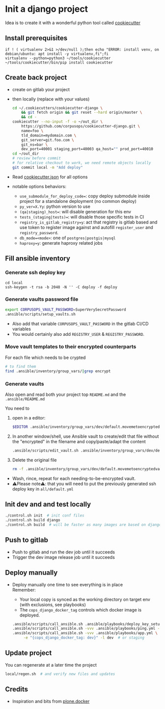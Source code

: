 # Init a django project

Idea is to create it with a wonderful python tool called
[cookiecutter](https://github.com/audreyr/cookiecutter)

##  Install prerequisites
```
if ! ( virtualenv 2>&1 >/dev/null );then echo "ERROR: install venv, on debian/ubuntu: apt install -y virtualenv,fi";fi
virtualenv --python=python3 ~/tools/cookiecutter
~/tools/cookiecutter/bin/pip install cookiecutter
```

## Create back project

- create on gitlab your project
- then locally (replace with your values)

    ```sh
    cd ~/.cookiecutters/cookiecutter-django \
        && git fetch origin && git reset --hard origin/master \
        && cd -
    cookiecutter --no-input -f -o ~/out_dir \
        https://github.com/corpusops/cookiecutter-django.git \
        name=foo \
        tld_domain=mydomain.com \
        git_server=git.foo.com \
        git_ns=bar \
        dev_port=40001 staging_port=40003 qa_host="" prod_port=40010
    cd ~/out_dir
    # review before commit
    # for relative checkout to work, we need remote objects locally
    git commit local -m "Add deploy"
    ```

- Read [cookiecutter.json](./cookiecutter.json) for all options
-  notable options behaviors:
    - ``use_submodule_for_deploy_code=``: copy deploy submodule inside
      project for a standalone deployment (no common deploy)
    - ``py_ver=X.Yy``: python version to use
    - ``(qa|staging)_host=``: will disable generation for this env
    - ``tests_(staging|tests)=``: will disable those specific tests in CI
    - ``registry_is_gitlab_registry=y``: act that registry is gitlab based
      and use token to register image against and
      autofill ``register_user`` and ``registry_password``.
    - ``db_mode=<mode>``: one of ``postgres|postgis|mysql``
    - ``haproxy=y``: generate haproxy related jobs


## Fill ansible inventory

### Generate ssh deploy key
```ssh
cd local
ssh-keygen -t rsa -b 2048 -N '' -C deploy -f deploy
```

### Generate vaults password file
```sh
export CORPUSOPS_VAULT_PASSWORD=SuperVerySecretPassword
.ansible/scripts/setup_vaults.sh
```

- Also add that variable ``CORPUSOPS_VAULT_PASSWORD`` in the gitlab CI/CD variables
- You would certainly also add ``REGISTRY_USER`` & ``REGISTRY_PASSWORD``.

### Move vault templates to their encrypted counterparts
For each file which needs to be crypted
```sh
# to find them
find .ansible/inventory/group_vars/|grep encrypt
```

### Generate vaults
Also open and read both your project top ``README.md`` and the ``.ansible/README.md``

You need to
1. open in a editor:

    ```sh
    $EDITOR .ansible/inventory/group_vars/dev/default.movemetoencryptedvault.yml
    ```
2. In another window/shell, use Ansible vault to create/edit that file without the "encrypted" in the filename and
copy/paste/adapt the content

    ```sh
    .ansible/scripts/edit_vault.sh .ansible/inventory/group_vars/dev/default.yml
    ```
3. Delete the original file

    ```sh
    rm -f .ansible/inventory/group_vars/dev/default.movemetoencryptedvault.yml
    ```

- Wash, rince, repeat for each needing-to-be-encrypted vault.
- ⚠️Please note⚠️: that you will need to put the previously generated ssh deploy key in ``all/default.yml``

## Init dev and and test locally
```sh
./control.sh init  # init conf files
./control.sh build django
./control.sh build  # will be faster as many images are based on django
```

## Push to gitlab
- Push to gitlab and run the dev job until it succeeds
- Trigger the dev image release job until it succeeds


## Deploy manually
- Deploy manually one time to see everything is in place<br/>
  Remember:
    - Your local copy is synced as the working directory on target env (with exclusions, see playbooks)
    - The ``cops_django_docker_tag`` controls which docker image is deployed.

    ```sh
    .ansible/scripts/call_ansible.sh .ansible/playbooks/deploy_key_setup.yml
    .ansible/scripts/call_ansible.sh -vvv .ansible/playbooks/ping.yml -l dev  # or staging
    .ansible/scripts/call_ansible.sh -vvv .ansible/playbooks/app.yml \
         -e "{cops_django_docker_tag: dev}" -l dev  # or staging
    ```

## Update project
You can regenerate at a later time the project
```sh
local/regen.sh  # and verify new files and updates
```


## Credits
- Inspiration and bits from [plone.docker](https://github.com/plone/plone.docker)


